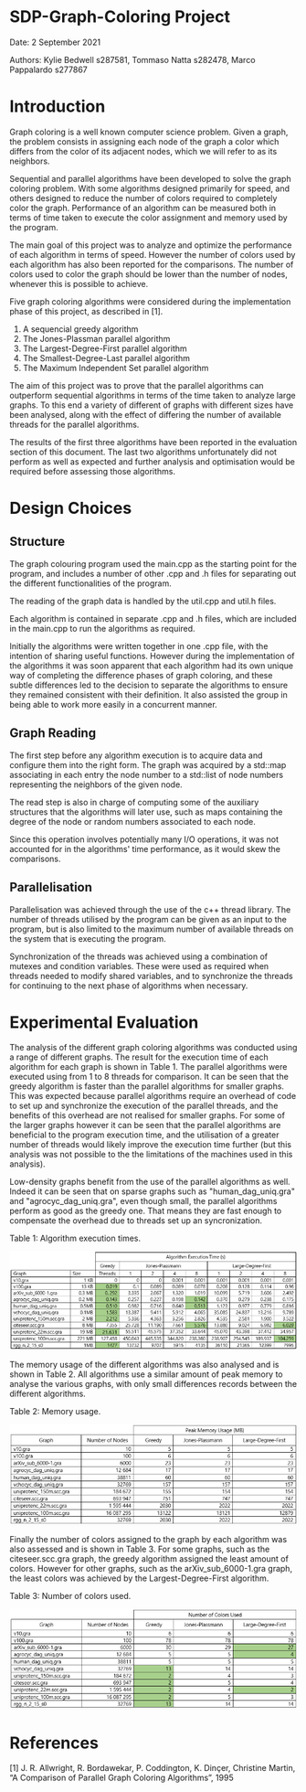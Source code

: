 # SDP-Graph-Coloring Project

Date: 2 September 2021

Authors: 
Kylie Bedwell s287581,
Tommaso Natta s282478,
Marco Pappalardo s277867

# Introduction
Graph coloring is a well known computer science problem. Given a graph, the problem consists in assigning each node of the graph a color which differs from the color of its adjacent nodes, which we will refer to as its neighbors.

Sequential and parallel algorithms have been developed to solve the graph coloring problem. With some algorithms designed primarily for speed, and others designed to reduce the number of colors required to completely color the graph. Performance of an algorithm can be measured both in terms of time taken to execute the color assignment and memory used by the program. 

The main goal of this project was to analyze and optimize the performance of each algorithm in terms of speed. However the number of colors used by each algorithm has also been reported for the comparisons. The number of colors used to color the graph should be lower than the number of nodes, whenever this is possible to achieve.

Five graph coloring algorithms were considered during the implementation phase of this project, as described in [1]. 
1) A sequencial greedy algorithm 
2) The Jones-Plassman parallel algorithm 
3) The Largest-Degree-First parallel algorithm 
4) The Smallest-Degree-Last parallel algorithm
5) The Maximum Independent Set parallel algorithm

The aim of this project was to prove that the parallel algorithms can outperform sequential algorithms in terms of the time taken to analyze large graphs. To this end a variety of different of graphs with different sizes have been analysed, along with the effect of differing the number of available threads for the parallel algorithms.

The results of the first three algorithms have been reported in the evaluation section of this document. The last two algorithms unfortunately did not perform as well as expected and further analysis and optimisation would be required before assessing those algorithms.

# Design Choices

## Structure

The graph colouring program used the main.cpp as the starting point for the program, and includes a number of other .cpp and .h files for separating out the different functionalities of the program. 

The reading of the graph data is handled by the util.cpp and util.h files.

Each algorithm is contained in separate .cpp and .h files, which are included in the main.cpp to run the algorithms as required. 

Initially the algorithms were written together in one .cpp file, with the intention of sharing useful functions. However during the implementation of the algorithms it was soon apparent that each algorithm had its own unique way of completing the difference phases of graph coloring, and these subtle differences led to the decision to separate the algorithms to ensure they remained consistent with their definition. It also assisted the group in being able to work more easily in a concurrent manner.


## Graph Reading

The first step before any algorithm execution is to acquire data and configure them into the right form. The graph was acquired by a std::map associating in each entry the node number to a std::list of node numbers representing the neighbors of the given node.

The read step is also in charge of computing some of the auxiliary structures that the algorithms will later use, such as maps containing the degree of the node or random numbers associated to each node. 

Since this operation involves potentially many I/O operations, it was not accounted for in the algorithms' time performance, as it would skew the comparisons.    

## Parallelisation

Parallelisation was achieved through the use of the c++ thread library. The number of threads utilised by the program can be given as an input to the program, but is also limited to the maximum number of available threads on the system that is executing the program.

Synchronization of the threads was achieved using a combination of mutexes and condition variables. These were used as required when threads needed to modify shared variables, and to synchronize the threads for continuing to the next phase of algorithms when necessary.

# Experimental Evaluation

The analysis of the different graph coloring algorithms was conducted using a range of different graphs. The result for the execution time of each algorithm for each graph is shown in Table 1. The parallel algorithms were executed using from 1 to 8 threads for comparison. It can be seen that the greedy algorithm is faster than the parallel algorithms for smaller graphs. This was expected because parallel algorithms require an overhead of code to set up and synchronize the execution of the parallel threads, and the benefits of this overhead are not realised for smaller graphs. For some of the larger graphs however it can be seen that the parallel algorithms are beneficial to the program execution time, and the utilisation of a greater number of threads would likely improve the execution time further (but this analysis was not possible to the the limitations of the machines used in this analysis).

Low-density graphs benefit from the use of the parallel algorithms as well. Indeed it can be seen that on sparse graphs such as "human_dag_uniq.gra" and "agrocyc_dag_uniq.gra", even though small, the parallel algorithms perform as good as the greedy one. That means they are fast enough to compensate the overhead due to threads set up an syncronization.   

Table 1: Algorithm execution times. 

![Algorithm Execution Time](/figures/ExecutionTime.png)

The memory usage of the different algorithms was also analysed and is shown in Table 2. All algorithms use a similar amount of peak memory to analyse the various graphs, with only small differences records between the different algorithms.

Table 2: Memory usage.

![Memory Usage](/figures/MemoryUsage.png)

Finally the number of colors assigned to the graph by each algorithm was also assessed and is shown in Table 3. For some graphs, such as the citeseer.scc.gra graph, the greedy algorithm assigned the least amount of colors. However for other graphs, such as the arXiv_sub_6000-1.gra graph, the least colors was achieved by the Largest-Degree-First algorithm. 

Table 3: Number of colors used.

![Number of Colors](/figures/NumberColors.png)


# References

[1] J. R. Allwright, R. Bordawekar, P. Coddington, K. Dinçer, Christine Martin, “A Comparison of Parallel Graph Coloring Algorithms”, 1995


